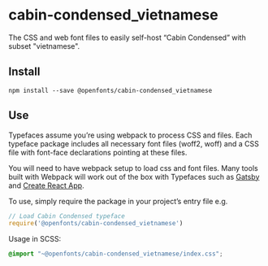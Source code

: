 
# cabin-condensed_vietnamese

The CSS and web font files to easily self-host “Cabin Condensed” with subset "vietnamese".

## Install

`npm install --save @openfonts/cabin-condensed_vietnamese`

## Use

Typefaces assume you’re using webpack to process CSS and files. Each typeface
package includes all necessary font files (woff2, woff) and a CSS file with
font-face declarations pointing at these files.

You will need to have webpack setup to load css and font files. Many tools built
with Webpack will work out of the box with Typefaces such as [Gatsby](https://github.com/gatsbyjs/gatsby)
and [Create React App](https://github.com/facebookincubator/create-react-app).

To use, simply require the package in your project’s entry file e.g.

```javascript
// Load Cabin Condensed typeface
require('@openfonts/cabin-condensed_vietnamese')
```

Usage in SCSS:
```scss
@import "~@openfonts/cabin-condensed_vietnamese/index.css";
```
